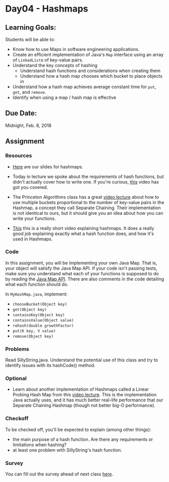 # Day04 - Hashmaps

## Learning Goals:

Students will be able to:

- Know how to use Maps in software engineering applications.
- Create an efficient implementation of Java's `Map` interface using an array of `LinkedList`s of key-value pairs.
- Understand the key concepts of hashing
  - Understand hash functions and considerations when creating them
  - Understand how a hash map chooses which bucket to place objects in
- Understand how a hash map achieves average constant time for `put`, `get`, and `remove`.
- Identify when using a map / hash map is effective

## Due Date:

Midnight, Feb. 8, 2018


## Assignment

### Resources
- [Here](https://drive.google.com/open?id=194aE2RZ4tUBX4s9Ek1ot6HXRmfbfc2P4) are our slides for hashmaps.

- Today in lecture we spoke about the requirements of hash functions, but didn't actually cover how to write one. If you're curious, [this](https://youtu.be/VeHDbC02ENA?t=48s) video has got you covered.
- The Princeton Algorithms class has a great [video lecture](https://youtu.be/0Yor2eyR2U4) about how to use multiple buckets proportional to the number of key-value pairs in the Hashmap, a concept they call Separate Chaining. Their implementation is not identical to ours, but it should give you an idea about how you can write your functions.
- [This](https://youtu.be/shs0KM3wKv8?t=7s) this is a really short video explaining hashmaps. It does a really good job explaining exactly what a hash function does, and how it's used in Hashmaps.

### Code

In this assignment, you will be implementing your own Java Map. That is, your object will satisfy the Java Map API. If your code isn't passing tests, make sure you understand what each of your functions is supposed to do by reading the [Java Map API](https://docs.oracle.com/javase/7/docs/api/java/util/Map.html). There are also comments in the code detailing what each function should do.

In `MyHashMap.java`, implement:
* `chooseBucket(Object key)`
* `get(Object key)`
* `containsKey(Object key)`
* `containsValue(Object value)`
* `rehash(double growthFactor)`
* `put(K key, V value)`
* `remove(Object key)`

### Problems

Read SillyString.java. Understand the potential use of this class and try to identify issues with its hashCode() method.

### Optional

- Learn about another implementation of Hashmaps called a Linear Probing Hash Map from this [video lecture](https://www.youtube.com/watch?v=En5dVdkDF-E). This is the implementation Java actually uses, and it has much better real-life performance that our Separate Chaining Hashmap (though not better big-O performance).

### Checkoff

To be checked off, you'll be expected to explain (among other things):
- the main purpose of a hash function. Are there any requirements or limitations when hashing?
- at least one problem with SillyString's hash function.

### Survey

You can fill out the survey ahead of next class [here](tinyurl.com/OlinDSA4).
